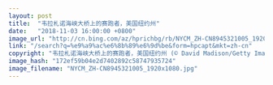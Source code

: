 ```yaml
---
layout: post
title:  "韦拉札诺海峡大桥上的赛跑者，美国纽约州"
date:   "2018-11-03 16:00:00 +0800"
image_url: "http://cn.bing.com/az/hprichbg/rb/NYCM_ZH-CN8945321005_1920x1080.jpg"
link: "/search?q=%e9%a9%ac%e6%8b%89%e6%9d%be&form=hpcapt&mkt=zh-cn"
copyright: "韦拉札诺海峡大桥上的赛跑者，美国纽约州 (© David Madison/Getty Images)"
image_hash: "172ef59b04e2d7402892c58747935724"
image_filename: "NYCM_ZH-CN8945321005_1920x1080.jpg"
---
```

